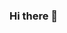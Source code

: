 ### Hi there 👋

<!--
I am MS Data science student with the broad reseach interests include data science, computer vision, graph models, single cell omics and deep learning.
-->
